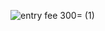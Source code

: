 ![entry fee 300= (1)](https://github.com/Manuella-R/Posters/assets/67600619/cd503ffc-58a3-4ef0-91fc-1ee8242fb56c)
